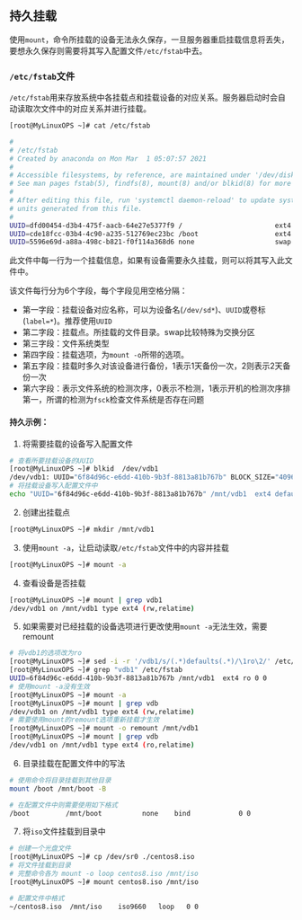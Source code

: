 ## 持久挂载

使用`mount`，命令所挂载的设备无法永久保存，一旦服务器重启挂载信息将丢失，要想永久保存则需要将其写入配置文件`/etc/fstab`中去。

### `/etc/fstab`文件

`/etc/fstab`用来存放系统中各挂载点和挂载设备的对应关系。服务器启动时会自动读取次文件中的对应关系并进行挂载。

```bash
[root@MyLinuxOPS ~]# cat /etc/fstab

#
# /etc/fstab
# Created by anaconda on Mon Mar  1 05:07:57 2021
#
# Accessible filesystems, by reference, are maintained under '/dev/disk/'.
# See man pages fstab(5), findfs(8), mount(8) and/or blkid(8) for more info.
#
# After editing this file, run 'systemctl daemon-reload' to update systemd
# units generated from this file.
#
UUID=dfd00454-d3b4-475f-aacb-64e27e5377f9 /                       ext4    defaults        1 1
UUID=cde18fcc-03b4-4c90-a235-512769ec23bc /boot                   ext4    defaults        1 2
UUID=5596e69d-a88a-498c-b821-f0f114a368d6 none                    swap    defaults        0 0
```

此文件中每一行为一个挂载信息，如果有设备需要永久挂载，则可以将其写入此文件中。

该文件每行分为6个字段，每个字段见用空格分隔：

* 第一字段：挂载设备对应名称，可以为设备名(`/dev/sd*`)、`UUID`或卷标(`label=*`)。推荐使用`UUID`
* 第二字段：挂载点。所挂载的文件目录。swap比较特殊为交换分区
* 第三字段：文件系统类型
* 第四字段：挂载选项，为`mount -o`所带的选项。
* 第五字段：挂载时多久对该设备进行备份，1表示1天备份一次，2则表示2天备份一次
* 第六字段：表示文件系统的检测次序，0表示不检测，1表示开机的检测次序排第一，所谓的检测为`fsck`检查文件系统是否存在问题

#### 持久示例：

1. 将需要挂载的设备写入配置文件

```bash
# 查看所要挂载设备的UUID
[root@MyLinuxOPS ~]# blkid  /dev/vdb1
/dev/vdb1: UUID="6f84d96c-e6dd-410b-9b3f-8813a81b767b" BLOCK_SIZE="4096" TYPE="ext4" PARTUUID="4de851a7-01"
# 将挂载设备写入配置文件中
echo "UUID="6f84d96c-e6dd-410b-9b3f-8813a81b767b" /mnt/vdb1  ext4 defaults 0 0" >> /etc/fstab
```

2. 创建出挂载点

```bash
[root@MyLinuxOPS ~]# mkdir /mnt/vdb1
```

3. 使用`mount -a`，让启动读取`/etc/fstab`文件中的内容并挂载

```bash
[root@MyLinuxOPS ~]# mount -a
```

4. 查看设备是否挂载

```bash
[root@MyLinuxOPS ~]# mount | grep vdb1
/dev/vdb1 on /mnt/vdb1 type ext4 (rw,relatime)
```

5. 如果需要对已经挂载的设备选项进行更改使用`mount -a`无法生效，需要remount

```bash
# 将vdb1的选项改为ro
[root@MyLinuxOPS ~]# sed -i -r '/vdb1/s/(.*)defaults(.*)/\1ro\2/' /etc/fstab
[root@MyLinuxOPS ~]# grep "vdb1" /etc/fstab
UUID=6f84d96c-e6dd-410b-9b3f-8813a81b767b /mnt/vdb1  ext4 ro 0 0
# 使用mount -a没有生效
[root@MyLinuxOPS ~]# mount -a
[root@MyLinuxOPS ~]# mount | grep vdb
/dev/vdb1 on /mnt/vdb1 type ext4 (rw,relatime)
# 需要使用mount的remount选项重新挂载才生效
[root@MyLinuxOPS ~]# mount -o remount /mnt/vdb1
[root@MyLinuxOPS ~]# mount | grep vdb
/dev/vdb1 on /mnt/vdb1 type ext4 (ro,relatime)
```

6. 目录挂载在配置文件中的写法

```bash
# 使用命令将目录挂载到其他目录
mount /boot /mnt/boot -B

# 在配置文件中则需要使用如下格式
/boot         /mnt/boot          none    bind            0 0
```

7. 将`iso`文件挂载到目录中

```bash
# 创建一个光盘文件
[root@MyLinuxOPS ~]# cp /dev/sr0 ./centos8.iso
# 将文件挂载到目录
# 完整命令各为 mount -o loop centos8.iso /mnt/iso
[root@MyLinuxOPS ~]# mount centos8.iso /mnt/iso

# 配置文件中格式
~/centos8.iso  /mnt/iso    iso9660   loop   0 0
```



